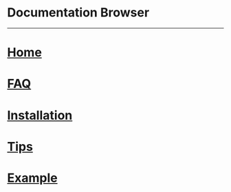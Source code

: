 # Documentation Browser
---

# [Home](../index.html)
# [FAQ](../docs/FAQ.html)
# [Installation](../docs/Installation.html)
# [Tips](../docs/Tips.html)
# [Example](../docs/Example.html)
